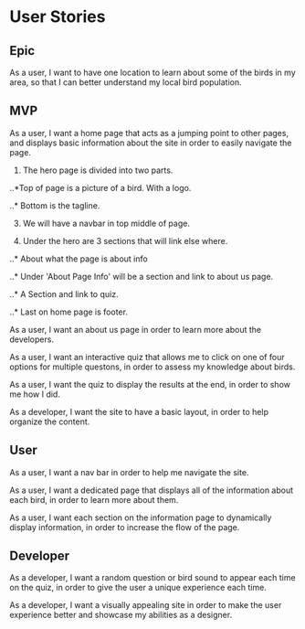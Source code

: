 # User Stories #


## Epic ##

As a user, I want to have one location to learn about some of the birds in my area, so that I can better understand my local bird population.

## MVP ##

As a user, I want a home page that acts as a jumping point to other pages, and displays basic information about the site in order to easily navigate the page.

  1. The hero page is divided into two parts.
  
  ..*Top of page is a picture of a bird. With a logo.
  
  ..* Bottom is the tagline. 
  
  3. We will have a navbar in top middle of page.
  
  2. Under the hero are 3 sections that will link else where.
  
  ..* About what the page is about info
  
  ..* Under 'About Page Info' will be a section and link to about us page.
  
  ..* A Section and link to quiz.
  
  ..* Last on home page is footer.
 
 
As a user, I want an about us page in order to learn more about the developers.

As a user, I want an interactive quiz that allows me to click on one of four options for multiple questons, in order to assess my knowledge about birds.

As a user, I want the quiz to display the results at the end, in order to show me how I did.

As a developer, I want the site to have a basic layout, in order to help organize the content.

## User ##

As a user, I want a nav bar in order to help me navigate the site.

As a user, I want a dedicated page that displays all of the information about each bird, in order to learn more about them.

As a user, I want each section on the information page to dynamically display information, in order to increase the flow of the page.

## Developer ##

As a developer, I want a random question or bird sound to appear each time on the quiz, in order to give the user a unique experience each time.

As a developer, I want a visually appealing site in order to make the user experience better and showcase my abilities as a designer.
